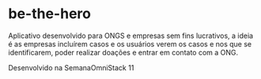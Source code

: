# be-the-hero
Aplicativo desenvolvido para ONGS e empresas sem fins lucrativos, a ideia é as empresas incluírem casos e os 
usuários verem os casos e nos que se identificarem, poder realizar doações e entrar em contato com a ONG. 

Desenvolvido na SemanaOmniStack 11

